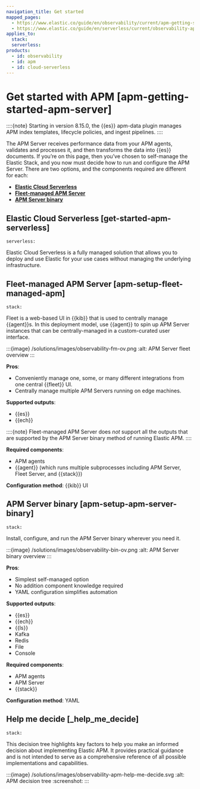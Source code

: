 ```yaml
---
navigation_title: Get started
mapped_pages:
  - https://www.elastic.co/guide/en/observability/current/apm-getting-started-apm-server.html
  - https://www.elastic.co/guide/en/serverless/current/observability-apm-get-started.html
applies_to:
  stack:
  serverless:
products:
  - id: observability
  - id: apm
  - id: cloud-serverless
---
```


# Get started with APM [apm-getting-started-apm-server]

::::{note}
Starting in version 8.15.0, the {{es}} apm-data plugin manages APM index templates, lifecycle policies, and ingest pipelines.
::::

The APM Server receives performance data from your APM agents, validates and processes it, and then transforms the data into {{es}} documents. If you’re on this page, then you’ve chosen to self-manage the Elastic Stack, and you now must decide how to run and configure the APM Server. There are two options, and the components required are different for each:

* **[Elastic Cloud Serverless](/solutions/observability/apm/get-started.md#get-started-apm-serverless)**
* **[Fleet-managed APM Server](/solutions/observability/apm/get-started.md#apm-setup-fleet-managed-apm)**
* **[APM Server binary](/solutions/observability/apm/get-started.md#apm-setup-apm-server-binary)**

## Elastic Cloud Serverless [get-started-apm-serverless]

```{applies_to}
serverless:
```

Elastic Cloud Serverless is a fully managed solution that allows you to deploy and use Elastic for your use cases without managing the underlying infrastructure.

## Fleet-managed APM Server [apm-setup-fleet-managed-apm]

```{applies_to}
stack:
```

Fleet is a web-based UI in {{kib}} that is used to centrally manage {{agent}}s. In this deployment model, use {{agent}} to spin up APM Server instances that can be centrally-managed in a custom-curated user interface.

:::{image} /solutions/images/observability-fm-ov.png
:alt: APM Server fleet overview
:::

**Pros**:

* Conveniently manage one, some, or many different integrations from one central {{fleet}} UI.
* Centrally manage multiple APM Servers running on edge machines.

**Supported outputs**:

* {{es}}
* {{ech}}

::::{note}
Fleet-managed APM Server does *not* support all the outputs that are supported by the APM Server binary method of running Elastic APM.
::::

**Required components**:

* APM agents
* {{agent}} (which runs multiple subprocesses including APM Server, Fleet Server, and {{stack}})

**Configuration method**: {{kib}} UI

## APM Server binary [apm-setup-apm-server-binary]

```{applies_to}
stack:
```

Install, configure, and run the APM Server binary wherever you need it.

:::{image} /solutions/images/observability-bin-ov.png
:alt: APM Server binary overview
:::

**Pros**:

* Simplest self-managed option
* No addition component knowledge required
* YAML configuration simplifies automation

**Supported outputs**:

* {{es}}
* {{ech}}
* {{ls}}
* Kafka
* Redis
* File
* Console

**Required components**:

* APM agents
* APM Server
* {{stack}}

**Configuration method**: YAML

## Help me decide [_help_me_decide]

```{applies_to}
stack:
```

This decision tree highlights key factors to help you make an informed decision about implementing Elastic APM. It provides practical guidance and is not intended to serve as a comprehensive reference of all possible implementations and capabilities.

:::{image} /solutions/images/observability-apm-help-me-decide.svg
:alt: APM decision tree
:screenshot:
:::
